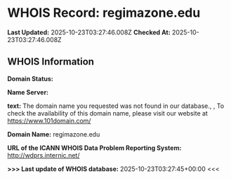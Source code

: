# WHOIS Record: regimazone.edu

**Last Updated:** 2025-10-23T03:27:46.008Z
**Checked At:** 2025-10-23T03:27:46.008Z

## WHOIS Information

**Domain Status:** 

**Name Server:** 

**text:** The domain name you requested was not found in our database., , To check the availability of this domain name, please visit our website at https://www.101domain.com/

**Domain Name:** regimazone.edu

**URL of the ICANN WHOIS Data Problem Reporting System:** http://wdprs.internic.net/

**>>> Last update of WHOIS database:** 2025-10-23T03:27:45+00:00 <<<

